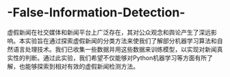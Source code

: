 # -False-Information-Detection-
虚假新闻在社交媒体和新闻平台上⼴泛存在，其对公众观念和舆论产⽣了深远影响。本实验旨在通过探索虚假新闻的分类⽅法来使我们了解部分机器学习算法和⾃然语⾔处理技术。我们已收集一些数据并用这些数据来训练模型，以实现对新闻真实性的判断。通过此实验，我们希望不仅能够对Python机器学习等⽅⾯有所了解，也能够探索到相对有效的虚假新闻检测⽅法。
